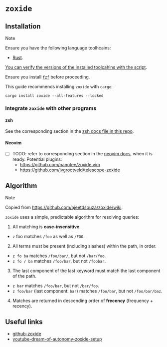 # `zoxide`

## Installation

> [!NOTE]
>
> Ensure you have the following language toolhcains:
> - [Rust](../../system-setup/toolchains/rust/README.md).
>
> [You can verify the versions of the installed toolcahins with the script](../system-setup/toolchains/README.md#verify-versions-of-the-installed-toolchains).

Ensure you install [`fzf`](../fzf/README.md) before proceeding.

This guide recommends installing `zoxide` with `cargo`:

```shell
cargo install zoxide --all-features --locked
```

### Integrate `zoxide` with other programs

#### zsh

See the corresponding section in the [zsh docs file in this repo](../../zsh/README.md#zoxide).

#### Neovim

- [ ] TODO: refer to corresponding section in the [neovim docs](../../neovim/README.md), when it is ready. Potential plugins:
  - https://github.com/nanotee/zoxide.vim
  - https://github.com/jvgrootveld/telescope-zoxide

## Algorithm

> [!NOTE]
>
> Copied from https://github.com/ajeetdsouza/zoxide/wiki.

`zoxide` uses a simple, predictable algorithm for resolving queries:
1. All matching is **case-insensitive**.
  - `z` foo matches `/foo` as well as `/FOO`.
2. All terms must be present (including slashes) within the path, in order.
  - `z fo ba` matches `/foo/bar/`, but not `/bar/foo`.
  - `z fo / ba` matches `/foo/bar`, but not `/foobar`.
3. The last component of the last keyword must match the last component of the path.
  - `z bar` matches `/foo/bar`, but not `/bar/foo`.
  - `z foo/bar` (last component: `bar`) matches `/foo/bar`, but not `/foo/bar/baz`.
4. Matches are returned in descending order of **frecency** (frequency + recency).

## Useful links

- [github-zoxide][github-zoxide]
- [youtube-dream-of-autonomy-zoxide-setup][youtube-dream-of-autonomy-zoxide-setup]

[github-zoxide]: <https://github.com/ajeetdsouza/zoxide>
[youtube-dream-of-autonomy-zoxide-setup]: <https://www.youtube.com/watch?v=aghxkpyRVDY>
